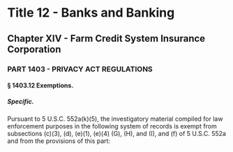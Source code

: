 
# Title 12 - Banks and Banking
## Chapter XIV - Farm Credit System Insurance Corporation
### PART 1403 - PRIVACY ACT REGULATIONS
#### § 1403.12 Exemptions.
##### Specific.

Pursuant to 5 U.S.C. 552a(k)(5), the investigatory material compiled for law enforcement purposes in the following system of records is exempt from subsections (c)(3), (d), (e)(1), (e)(4) (G), (H), and (I), and (f) of 5 U.S.C. 552a and from the provisions of this part:
